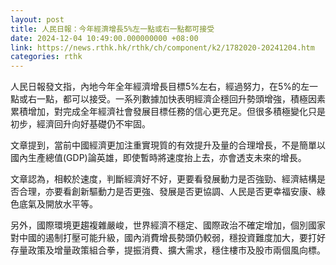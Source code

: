```yaml
---
layout: post
title: 人民日報：今年經濟增長5%左一點或右一點都可接受
date: 2024-12-04 10:49:00.000000000 +08:00
link: https://news.rthk.hk/rthk/ch/component/k2/1782020-20241204.htm
categories: rthk
---
```


人民日報發文指，內地今年全年經濟增長目標5%左右，經過努力，在5%的左一點或右一點，都可以接受。一系列數據加快表明經濟企穩回升勢頭增強，積極因素累積增加，對完成全年經濟社會發展目標任務的信心更充足。但很多積極變化只是初步，經濟回升向好基礎仍不牢固。

文章提到，當前中國經濟更加注重實現質的有效提升及量的合理增長，不是簡單以國內生產總值(GDP)論英雄，即使暫時將速度抬上去，亦會透支未來的增長。

文章認為，相較於速度，判斷經濟好不好，更要看發展動力是否強勁、經濟結構是否合理，亦要看創新驅動力是否更強、發展是否更協調、人民是否更幸福安康、綠色底氣及開放水平等。

另外，國際環境更趨複雜嚴峻，世界經濟不穩定、國際政治不確定增加，個別國家對中國的遏制打壓可能升級，國內消費增長勢頭仍較弱，穩投資難度加大，要打好存量政策及增量政策組合拳，提振消費、擴大需求，穩住樓市及股市兩個風向標。
